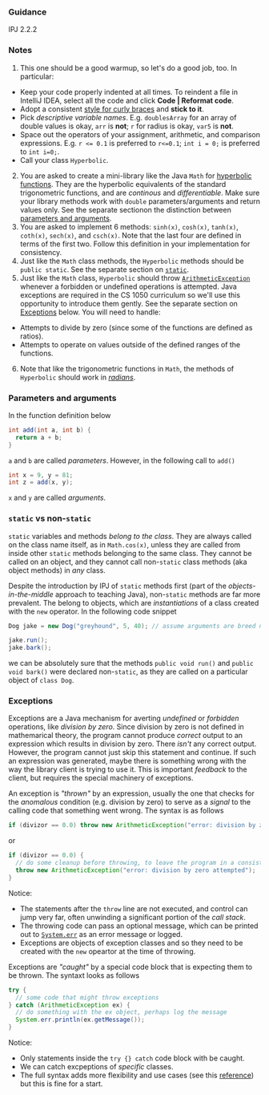 ### Guidance
IPJ 2.2.2
### Notes

1. This one should be a good warmup, so let's do a good job, too. In particular:
  * Keep your code properly indented at all times. To reindent a file in IntelliJ IDEA, select all the code and click **Code | Reformat code**.
  * Adopt a consistent [style for curly braces](https://jeremybytes.blogspot.com/2013/04/where-do-curly-braces-belong.html) and **stick to it**.
  * Pick _descriptive variable names_. E.g. `doublesArray` for an array of double values is okay, `arr` is **not**; `r` for radius is okay, `var5` is **not**.
  * Space out the operators of your assignment, arithmetic, and comparison expressions. E.g. `r <= 0.1` is preferred to `r<=0.1`; `int i = 0;` is preferred to `int i=0;`.
  * Call your class `Hyperbolic`.
2. You are asked to create a mini-library like the Java `Math` for [hyperbolic functions](https://en.wikipedia.org/wiki/Hyperbolic_function). They are the hyperbolic equivalents of the standard trigonometric functions, and are _continous_ and _differentiable_. Make sure your library methods work with `double` parameters/arguments and return values only. See the separate sectionon the distinction between [parameters and arguments](#parameters-and-arguments).
3. You are asked to implement 6 methods: `sinh(x)`, `cosh(x)`, `tanh(x)`, `coth(x)`, `sech(x)`, and `csch(x)`. Note that the last four are defined in terms of the first two. Follow this definition in your implementation for consistency.
4. Just like the `Math` class methods, the `Hyperbolic` methods should be `public static`. See the separate section on [`static`](#static-vs-non-static).
5. Just like the `Math` class, `Hyperbolic` should throw [`ArithmeticException`](https://docs.oracle.com/javase/8/docs/api/java/lang/ArithmeticException.html) whenever a forbidden or undefined operations is attempted. Java exceptions are required in the CS 1050 curriculum so we'll use this opportunity to introduce them gently. See the separate section on [Exceptions](#exceptions) below. You will need to handle:
  * Attempts to divide by zero (since some of the functions are defined as ratios).
  * Attempts to operate on values outside of the defined ranges of the functions.
6. Note that like the trigonometric functions in `Math`, the methods of `Hyperbolic` should work in [_radians_](https://en.wikipedia.org/wiki/Radian).

### Parameters and arguments

In the function definition below
```java
int add(int a, int b) {
  return a + b;
}
```
`a` and `b` are called _parameters_. However, in the following call to `add()`
```java
int x = 9, y = 81;
int z = add(x, y);
```
`x` and `y` are called _arguments_.

### `static` vs non-`static`

`static` variables and methods _belong to the class_. They are always called on the class name itself, as in `Math.cos(x)`, unless they are called from inside other `static` methods belonging to the same class. They cannot be called on an object, and they cannot call non-`static` class methods (aka object methods) in _any_ class.

Despite the introduction by IPJ of `static` methods first (part of the _objects-in-the-middle_ approach to teaching Java), non-`static` methods are far more prevalent. The belong to objects, which are _instantiations_ of a class created with the `new` operator. In the following code snippet
```java
Dog jake = new Dog("greyhound", 5, 40); // assume arguments are breed name, age, and weight in lbs

jake.run();
jake.bark();
```
we can be absolutely sure that the methods `public void run()` and `public void bark()` were declared non-`static`, as they are called on a particular object of `class Dog`.

### Exceptions

Exceptions are a Java mechanism for averting _undefined_ or _forbidden_ operations, like _division by zero_. Since division by zero is not defined in mathemarical theory, the program cannot produce _correct_ output to an expression which results in division by zero. There *isn't* any correct output. However, the program cannot just skip this statement and continue. If such an expression was generated, maybe there is something wrong with the way the library client is trying to use it. This is important _feedback_ to the client, but requires the special machinery of exceptions.

An exception is _"thrown"_ by an expression, usually the one that checks for the _anomalous_ condition (e.g. division by zero) to serve as a _signal_ to the calling code that something went wrong. The syntax is as follows
```java
if (divizor == 0.0) throw new ArithmeticException("error: division by zero attempted");
```
or
```java
if (divizor == 0.0) {
  // do some cleanup before throwing, to leave the program in a consistent state
  throw new ArithmeticException("error: division by zero attempted");
}
```
Notice:
  * The statements after the `throw` line are not executed, and control can jump very far, often unwinding a significant portion of the _call stack_.
  * The throwing code can pass an optional message, which can be printed out to [`System.err`](https://docs.oracle.com/javase/8/docs/api/java/lang/System.html#err) as an error message or logged.
  * Exceptions are objects of exception classes and so they need to be created with the `new` opeartor at the time of throwing.

Exceptions are _"caught"_ by a special code block that is expecting them to be thrown. The syntaxt looks as follows
```java
try {
  // some code that might throw exceptions
} catch (ArithmeticException ex) {
  // do something with the ex object, perhaps log the message
  System.err.println(ex.getMessage());
}
```
Notice:
  * Only statements inside the `try {} catch` code block with be caught.
  * We can catch excpeptions of _specific_ classes.
  * The full syntax adds more flexibility and use cases (see this [reference](https://en.wikibooks.org/wiki/Java_Programming/Throwing_and_Catching_Exceptions)) but this is fine for a start. 
